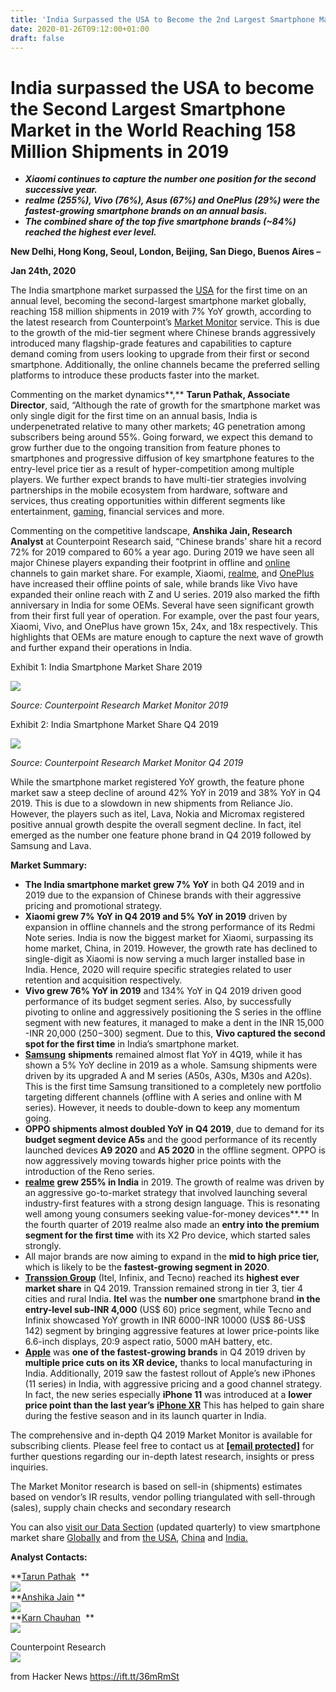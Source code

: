```yaml
---
title: 'India Surpassed the USA to Become the 2nd Largest Smartphone Market in the World'
date: 2020-01-26T09:12:00+01:00
draft: false
---
```


India surpassed the USA to become the Second Largest Smartphone Market in the World Reaching 158 Million Shipments in 2019
==========================================================================================================================

*   **_Xiaomi continues to capture the number one position for the second successive year._**
*   **_realme (255%), Vivo (76%), Asus (67%) and OnePlus (29%) were the fastest-growing smartphone brands on an annual basis._**
*   **_The combined share of the top five smartphone brands (~84%) reached the highest ever level._**

**New Delhi, Hong Kong, Seoul, London, Beijing, San Diego, Buenos Aires –**

**Jan 24th, 2020**

The India smartphone market surpassed the [USA](https://www.counterpointresearch.com/us-q3-2019-results-give-good-hint-expect-q4/) for the first time on an annual level, becoming the second-largest smartphone market globally, reaching 158 million shipments in 2019 with 7% YoY growth, according to the latest research from Counterpoint’s [Market Monitor](https://report.counterpointresearch.com/posts/report/Monitor) service. This is due to the growth of the mid-tier segment where Chinese brands aggressively introduced many flagship-grade features and capabilities to capture demand coming from users looking to upgrade from their first or second smartphone. Additionally, the online channels became the preferred selling platforms to introduce these products faster into the market.

Commenting on the market dynamics**,** **Tarun Pathak, Associate Director**, said, “Although the rate of growth for the smartphone market was only single digit for the first time on an annual basis, India is underpenetrated relative to many other markets; 4G penetration among subscribers being around 55%. Going forward, we expect this demand to grow further due to the ongoing transition from feature phones to smartphones and progressive diffusion of key smartphone features to the entry-level price tier as a result of hyper-competition among multiple players. We further expect brands to have multi-tier strategies involving partnerships in the mobile ecosystem from hardware, software and services, thus creating opportunities within different segments like entertainment, [gaming](https://www.counterpointresearch.com/mobile-gaming-phones-brief-history-lessons-learned/), financial services and more.

Commenting on the competitive landscape, **Anshika Jain, Research Analyst** at Counterpoint Research said, “Chinese brands’ share hit a record 72% for 2019 compared to 60% a year ago. During 2019 we have seen all major Chinese players expanding their footprint in offline and [online](https://www.counterpointresearch.com/mobile-gaming-phones-brief-history-lessons-learned/) channels to gain market share. For example, Xiaomi, [realme](https://www.counterpointresearch.com/one-brand-thats-defying-global-smartphone-market-slowdown-realme-shows-800-growth-3q-2019/), and [OnePlus](https://www.counterpointresearch.com/indian-premium-smartphone-shipments-reached-record-high-q3-2019-oneplus-continues-lead-segment/) have increased their offline points of sale, while brands like Vivo have expanded their online reach with Z and U series. 2019 also marked the fifth anniversary in India for some OEMs. Several have seen significant growth from their first full year of operation. For example, over the past four years, Xiaomi, Vivo, and OnePlus have grown 15x, 24x, and 18x respectively. This highlights that OEMs are mature enough to capture the next wave of growth and further expand their operations in India.

Exhibit 1: India Smartphone Market Share 2019

![](https://www.counterpointresearch.com/wp-content/uploads/2020/01/India-1.png)

_Source: Counterpoint Research Market Monitor 2019_

Exhibit 2: India Smartphone Market Share Q4 2019

![](https://www.counterpointresearch.com/wp-content/uploads/2020/01/India-2.png)

_Source: Counterpoint Research Market Monitor Q4 2019_

While the smartphone market registered YoY growth, the feature phone market saw a steep decline of around 42% YoY in 2019 and 38% YoY in Q4 2019. This is due to a slowdown in new shipments from Reliance Jio. However, the players such as itel, Lava, Nokia and Micromax registered positive annual growth despite the overall segment decline. In fact, itel emerged as the number one feature phone brand in Q4 2019 followed by Samsung and Lava.

**Market Summary:**

*   **The India smartphone market grew 7% YoY** in both Q4 2019 and in 2019 due to the expansion of Chinese brands with their aggressive pricing and promotional strategy.
*   **Xiaomi grew 7% YoY in Q4 2019 and 5% YoY in 2019** driven by expansion in offline channels and the strong performance of its Redmi Note series. India is now the biggest market for Xiaomi, surpassing its home market, China, in 2019. However, the growth rate has declined to single-digit as Xiaomi is now serving a much larger installed base in India. Hence, 2020 will require specific strategies related to user retention and acquisition respectively.
*   **Vivo grew 76% YoY in 2019** and 134% YoY in Q4 2019 driven good performance of its budget segment series. Also, by successfully pivoting to online and aggressively positioning the S series in the offline segment with new features, it managed to make a dent in the INR 15,000 -INR 20,000 ($250-$300) segment. Due to this, **Vivo captured the second spot for the first time** in India’s smartphone market.
*   [**Samsung**](https://www.counterpointresearch.com/samsung-shipped-6-7-million-galaxy-5g-smartphones-2019/) **shipments** remained almost flat YoY in 4Q19, while it has shown a 5% YoY decline in 2019 as a whole. Samsung shipments were driven by its upgraded A and M series (A50s, A30s, M30s and A20s). This is the first time Samsung transitioned to a completely new portfolio targeting different channels (offline with A series and online with M series). However, it needs to double-down to keep any momentum going.
*   **OPPO shipments almost doubled YoY in Q4 2019**, due to demand for its **budget segment device A5s** and the good performance of its recently launched devices **A9 2020** and **A5 2020** in the offline segment. OPPO is now aggressively moving towards higher price points with the introduction of the Reno series.
*   [**realme**](https://www.counterpointresearch.com/one-brand-thats-defying-global-smartphone-market-slowdown-realme-shows-800-growth-3q-2019/) **grew 255% in India** in 2019. The growth of realme was driven by an aggressive go-to-market strategy that involved launching several industry-first features with a strong design language. This is resonating well among young consumers seeking value-for-money devices**.** In the fourth quarter of 2019 realme also made an **entry into the premium segment for the first time** with its X2 Pro device, which started sales strongly.
*   All major brands are now aiming to expand in the **mid to high price tier,** which is likely to be the **fastest-growing segment in 2020**.
*   [**Transsion Group**](https://www.counterpointresearch.com/transsion-holdings-journey-ipo-strengths-challenges/) (Itel, Infinix, and Tecno) reached its **highest ever market share** in Q4 2019. Transsion remained strong in tier 3, tier 4 cities and rural India. **Itel** was the **number one** smartphone brand **in the entry-level sub-INR 4,000** (US$ 60) price segment, while Tecno and Infinix showcased YoY growth in INR 6000-INR 10000 (US$ 86-US$ 142) segment by bringing aggressive features at lower price-points like 6.6-inch displays, 20:9 aspect ratio, 5000 mAH battery, etc.
*   [**Apple**](https://www.counterpointresearch.com/apple-continues-lead-global-handset-industry-profit-share/) was **one of the fastest-growing brands** in Q4 2019 driven by **multiple price cuts on its XR device,** thanks to local manufacturing in India. Additionally, 2019 saw the fastest rollout of Apple’s new iPhones (11 series) in India, with aggressive pricing and a good channel strategy. In fact, the new series especially **iPhone 11** was introduced at a **lower price point than the last year’s** [**iPhone XR**](https://www.counterpointresearch.com/iphone-xr-top-selling-model-globally-q3-2019/) This has helped to gain share during the festive season and in its launch quarter in India.

The comprehensive and in-depth Q4 2019 Market Monitor is available for subscribing clients. Please feel free to contact us at **[\[email protected\]](https://www.counterpointresearch.com/cdn-cgi/l/email-protection)** for further questions regarding our in-depth latest research, insights or press inquiries.

The Market Monitor research is based on sell-in (shipments) estimates based on vendor’s IR results, vendor polling triangulated with sell-through (sales), supply chain checks and secondary research

You can also [visit our Data Section](https://www.counterpointresearch.com/data/) (updated quarterly) to view smartphone market share [Globally](https://www.counterpointresearch.com/global-smartphone-share/) and from [the USA](https://www.counterpointresearch.com/us-market-smartphone-share/), [China](https://www.counterpointresearch.com/china-smartphone-share/) and [India.](https://www.counterpointresearch.com/india-smartphone-share/)

**Analyst Contacts:**

**[Tarun Pathak](https://www.counterpointresearch.com/author/tarun)  **  
[![](https://www.counterpointresearch.com/wp-content/uploads/2018/05/twitter.png)](https://twitter.com/Tarunpathak)  
**[Anshika Jain](https://www.counterpointresearch.com/author/anshika) **  
[![](https://www.counterpointresearch.com/wp-content/uploads/2018/05/twitter.png)](https://twitter.com/anshikajain41)  
**[Karn Chauhan](https://www.counterpointresearch.com/author/karn/)  **  
[![](https://www.counterpointresearch.com/wp-content/uploads/2018/05/twitter.png)](https://twitter.com/karn_chauhan)

Counterpoint Research  
[![](https://www.counterpointresearch.com/wp-content/uploads/2018/05/twitter.png)](https://twitter.com/CounterPointTR)

  
  
from Hacker News https://ift.tt/36mRmSt
